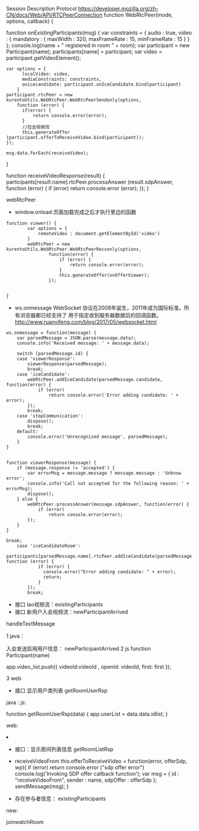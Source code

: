 Session Description Protocol
https://developer.mozilla.org/zh-CN/docs/Web/API/RTCPeerConnection
function WebRtcPeer(mode, options, callback) {



function onExistingParticipants(msg) {
	var constraints = {
		audio : true,
		video : {
			mandatory : {
				maxWidth : 320,
				maxFrameRate : 15,
				minFrameRate : 15
			}
		}
	};
	console.log(name + " registered in room " + room);
	var participant = new Participant(name);
	participants[name] = participant;
	var video = participant.getVideoElement();

	var options = {
	      localVideo: video,
	      mediaConstraints: constraints,
	      onicecandidate: participant.onIceCandidate.bind(participant)
	    }
	participant.rtcPeer = new kurentoUtils.WebRtcPeer.WebRtcPeerSendonly(options,
		function (error) {
		  if(error) {
			  return console.error(error);
		  }
		  //拉去视频流
		  this.generateOffer (participant.offerToReceiveVideo.bind(participant));
	});

	msg.data.forEach(receiveVideo);
}

function receiveVideoResponse(result) {
	participants[result.name].rtcPeer.processAnswer (result.sdpAnswer, function (error) {
		if (error) return console.error (error);
	});
}



webRtcPeer

- window.onload:页面加载完成之后才执行里边的函数
~~~
function viewer() {
		var options = {
			remoteVideo : document.getElementById('video')
		}
		webRtcPeer = new kurentoUtils.WebRtcPeer.WebRtcPeerRecvonly(options,
				function(error) {
					if (error) {
						return console.error(error);
					}
					this.generateOffer(onOfferViewer);
				});

	 
}
~~~

- ws.onmessage
  WebSocket 协议在2008年诞生，2011年成为国际标准。所有浏览器都已经支持了
  用于指定收到服务器数据后的回调函数。
  http://www.ruanyifeng.com/blog/2017/05/websocket.html
~~~
ws.onmessage = function(message) {
	var parsedMessage = JSON.parse(message.data);
	console.info('Received message: ' + message.data);

	switch (parsedMessage.id) {
	case 'viewerResponse':
		viewerResponse(parsedMessage);
		break;
	case 'iceCandidate':
		webRtcPeer.addIceCandidate(parsedMessage.candidate, function(error) {
			if (error)
				return console.error('Error adding candidate: ' + error);
		});
		break;
	case 'stopCommunication':
		dispose();
		break;
	default:
		console.error('Unrecognized message', parsedMessage);
	}
}


function viewerResponse(message) {
	if (message.response != 'accepted') {
		var errorMsg = message.message ? message.message : 'Unknow error';
		console.info('Call not accepted for the following reason: ' + errorMsg);
		dispose();
	} else {
		webRtcPeer.processAnswer(message.sdpAnswer, function(error) {
			if (error)
				return console.error(error);
		});
	}
}

~~~


	break;
		case 'iceCandidateRoom':
			participants[parsedMessage.name].rtcPeer.addIceCandidate(parsedMessage.candidate, function (error) {
		        if (error) {
			      console.error("Error adding candidate: " + error);
			      return;
		        }
		    });
		    break;



- 接口  lao视频流：existingParticipants
- 接口  新用户入会视频流：newParticipantArrived

handleTextMessage

1 java：


入会发送启用用户信息：
   newParticipantArrived
2 js
function Participant(name) 

app.video_list.push({
        videoId:videoId ,
        openId: videoId,
        first: first
      });

3 web
  <div v-for="item in video_list" :class="item.first ? 'flex-item first' : 'flex-item'" @click="unshiftThis" :data-id="item.videoId"> 


- 接口  显示用户类列表 getRoomUserRsp

java :
js:

function getRoomUserRsp(data) {
	app.userList = data.data.idlist;
}
 
web:
  <li v-for="item in userList"> 

- 接口：显示房间列表信息 getRoomListRsp

- receiveVideoFrom
this.offerToReceiveVideo = function(error, offerSdp, wp){
		if (error) return console.error ("sdp offer error")
		console.log('Invoking SDP offer callback function');
		var msg =  { id : "receiveVideoFrom",
				sender : name,
				sdpOffer : offerSdp
			};
		sendMessage(msg);
	}

- 存在参与者信息： existingParticipants


new:

joinwatchRoom
